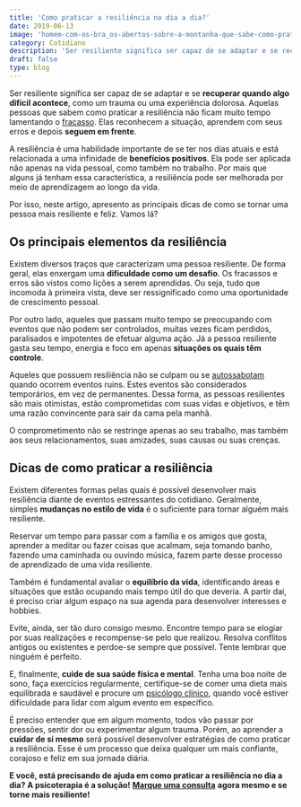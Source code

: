 ```yaml
---
title: 'Como praticar a resiliência no dia a dia?'
date: 2019-06-13
image: 'homem-com-os-bra_os-abertos-sobre-a-montanha-que-sabe-como-praticar-a-resili_ncia.jpg'
category: Cotidiano
description: 'Ser resiliente significa ser capaz de se adaptar e se recuperar quando algo difícil acontece. Quer aprender como fazer isso? Então leia este post!'
draft: false
type: blog
---
```


Ser resiliente significa ser capaz de se adaptar e se **recuperar quando algo difícil acontece**, como um trauma ou uma experiência dolorosa. Aquelas pessoas que sabem como praticar a resiliência não ficam muito tempo lamentando o [fracasso](/como-superar-o-sentimento-de-fracasso/). Elas reconhecem a situação, aprendem com seus erros e depois **seguem em frente**.

A resiliência é uma habilidade importante de se ter nos dias atuais e está relacionada a uma infinidade de **benefícios positivos**. Ela pode ser aplicada não apenas na vida pessoal, como também no trabalho. Por mais que alguns já tenham essa característica, a resiliência pode ser melhorada por meio de aprendizagem ao longo da vida.

Por isso, neste artigo, apresento as principais dicas de como se tornar uma pessoa mais resiliente e feliz. Vamos lá?

## **Os principais elementos da resiliência**

Existem diversos traços que caracterizam uma pessoa resiliente. De forma geral, elas enxergam uma **dificuldade como um desafio**. Os fracassos e erros são vistos como lições a serem aprendidas. Ou seja, tudo que incomoda à primeira vista, deve ser ressignificado como uma oportunidade de crescimento pessoal.

Por outro lado, aqueles que passam muito tempo se preocupando com eventos que não podem ser controlados, muitas vezes ficam perdidos, paralisados e impotentes de efetuar alguma ação. Já a pessoa resiliente gasta seu tempo, energia e foco em apenas **situações os quais têm controle**.

Aqueles que possuem resiliência não se culpam ou se [autossabotam](/como-evitar-a-autossabotagem/) quando ocorrem eventos ruins. Estes eventos são considerados temporários, em vez de permanentes. Dessa forma, as pessoas resilientes são mais otimistas, estão comprometidas com suas vidas e objetivos, e têm uma razão convincente para sair da cama pela manhã.

O comprometimento não se restringe apenas ao seu trabalho, mas também aos seus relacionamentos, suas amizades, suas causas ou suas crenças.

## **Dicas de como praticar a resiliência**

Existem diferentes formas pelas quais é possível desenvolver mais resiliência diante de eventos estressantes do cotidiano. Geralmente, simples **mudanças no estilo de vida** é o suficiente para tornar alguém mais resiliente.

Reservar um tempo para passar com a família e os amigos que gosta, aprender a meditar ou fazer coisas que acalmam, seja tomando banho, fazendo uma caminhada ou ouvindo música, fazem parte desse processo de aprendizado de uma vida resiliente.

Também é fundamental avaliar o **equilíbrio da vida**, identificando áreas e situações que estão ocupando mais tempo útil do que deveria. A partir daí, é preciso criar algum espaço na sua agenda para desenvolver interesses e hobbies.

Evite, ainda, ser tão duro consigo mesmo. Encontre tempo para se elogiar por suas realizações e recompense-se pelo que realizou. Resolva conflitos antigos ou existentes e perdoe-se sempre que possível. Tente lembrar que ninguém é perfeito.

E, finalmente, **cuide de sua saúde física e mental**. Tenha uma boa noite de sono, faça exercícios regularmente, certifique-se de comer uma dieta mais equilibrada e saudável e procure um [psicólogo clínico](/pra-que-serve-um-psicologo-clinico/), quando você estiver dificuldade para lidar com algum evento em específico.

É preciso entender que em algum momento, todos vão passar por pressões, sentir dor ou experimentar algum trauma. Porém, ao aprender a **cuidar de si mesmo** será possível desenvolver estratégias de como praticar a resiliência. Esse é um processo que deixa qualquer um mais confiante, corajoso e feliz em sua jornada diária.

**E você, está precisando de ajuda em como praticar a resiliência no dia a dia? A psicoterapia é a solução!** [**Marque uma consulta**](/contato/) **agora mesmo e se torne mais resiliente!**

